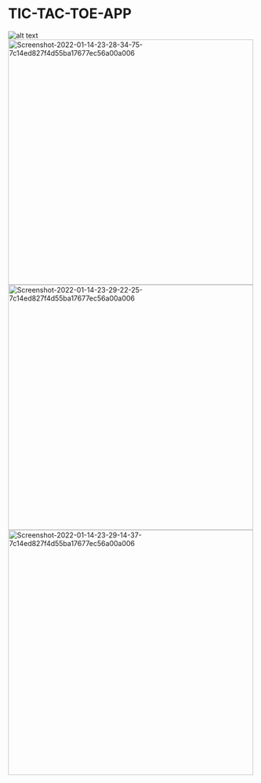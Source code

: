 # TIC-TAC-TOE-APP

![alt text](Screenshot_2022-01-14-23-29-14-37_7c14ed827f4d55ba17677ec56a00a006.jpg)
<a href="https://ibb.co/DbGrB0h"><img src="https://i.ibb.co/LPQNTVm/Screenshot-2022-01-14-23-28-34-75-7c14ed827f4d55ba17677ec56a00a006.jpg" height="500px" alt="Screenshot-2022-01-14-23-28-34-75-7c14ed827f4d55ba17677ec56a00a006" border="0"></a>
<a href="https://ibb.co/5BGnsQS"><img src="https://i.ibb.co/86NdPyf/Screenshot-2022-01-14-23-29-22-25-7c14ed827f4d55ba17677ec56a00a006.jpg" height="500px" alt="Screenshot-2022-01-14-23-29-22-25-7c14ed827f4d55ba17677ec56a00a006" border="0"></a>
<a href="https://ibb.co/VvhWLmS"><img src="https://i.ibb.co/D76D1pC/Screenshot-2022-01-14-23-29-14-37-7c14ed827f4d55ba17677ec56a00a006.jpg" height="500px"  alt="Screenshot-2022-01-14-23-29-14-37-7c14ed827f4d55ba17677ec56a00a006" border="0"></a>
